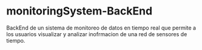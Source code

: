 # monitoringSystem-BackEnd
BackEnd de un sistema de monitoreo de datos en tiempo real que permite a los usuarios visualizar y analizar inofrmacion de una red de sensores de tiempo.
